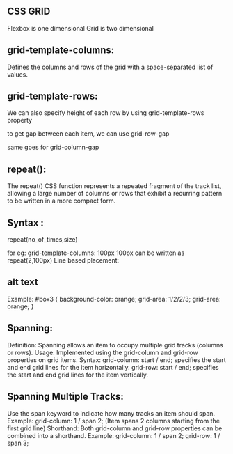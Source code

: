 ## CSS GRID
Flexbox is one dimensional
Grid is two dimensional
## grid-template-columns:
Defines the columns and rows of the grid with a space-separated list of values.
## grid-template-rows:
We can also specify height of each row by using grid-template-rows property

to get gap between each item, we can use grid-row-gap

same goes for grid-column-gap

## repeat():
The repeat() CSS function represents a repeated fragment of the track list, allowing a large number of columns or rows that exhibit a recurring pattern to be written in a more compact form.
## Syntax :
repeat(no_of_times,size)

for eg: grid-template-columns: 100px 100px can be written as repeat(2,100px)
Line based placement:
## alt text

Example:
#box3 {
  background-color: orange;
  grid-area: 1/2/2/3;
  grid-area: orange;
}
## Spanning:
Definition:
Spanning allows an item to occupy multiple grid tracks (columns or rows).
Usage:
Implemented using the grid-column and grid-row properties on grid items.
Syntax:
grid-column: start / end; specifies the start and end grid lines for the item horizontally.
grid-row: start / end; specifies the start and end grid lines for the item vertically.
## Spanning Multiple Tracks:
Use the span keyword to indicate how many tracks an item should span.
Example: grid-column: 1 / span 2; (Item spans 2 columns starting from the first grid line)
Shorthand:
Both grid-column and grid-row properties can be combined into a shorthand.
Example: grid-column: 1 / span 2; grid-row: 1 / span 3;
